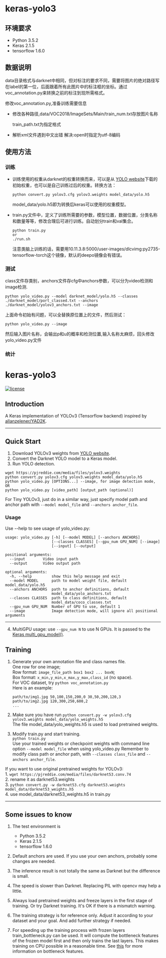 # keras-yolo3

## 环境要求

- Python 3.5.2
- Keras 2.1.5
- tensorflow 1.6.0

## 数据说明

data目录格式与darknet中相同，但对标注的要求不同，需要将图片的绝对路径写在label的第一位，后面跟着所有此图片中的标注框的坐标。通过voc_annotation.py来转换之前的标注到现所需格式。

修改voc_annotation.py,准备训练需要信息

- 修改各种路径,data/VOC2018/ImageSets/Main/train_num.txt存放图片名称

  train_path.txt为指定格式

- 解析xml文件遇到中文出错 解决:open时指定为utf-8编码

## 使用方法

### 训练

- 训练使用的权重从darknet的权重转换而来，可以是从 [YOLO website](http://pjreddie.com/darknet/yolo/)下载的初始权重，也可以是自己训练过后的权重。转换方法：

  ```
  python convert.py yolov3.cfg yolov3.weights model_data/yolo.h5
  ```

  model_data/yolo.h5即为转换后keras可以使用的权重模型。

- train.py文件中，定义了训练所需要的参数，模型位置，数据位置，分类名称和数量等等，修改合理后可进行训练。自动划分train和val集合。

  ```
  python train.py
  or
  ./run.sh
  ```

  注意类脑上训练的话，需要用10.11.3.8:5000/user-images/dlcvimg:py2735-tensorflow-torch这个镜像，默认的deepo镜像会有错误。

### 测试

class文件存类别，anchors文件存cfg中anchors参数，可以分为video检测和image检测.

```
python yolo_video.py --model darknet_model/yolo.h5 --classes ./darknet_model/port_classed.txt --anchors ./darknet_model/yolov3_anchors.txt --image
```

上面命令初始有问题，可以全替换原位置上的文件，然后测试：

```
python yolo_video.py --image
```

然后输入图片名称，会输出p和u的概率和检测位置,输入名称太麻烦，回头修改yolo_video.py文件

### 统计











# keras-yolo3

[![license](https://img.shields.io/github/license/mashape/apistatus.svg)](LICENSE)

## Introduction

A Keras implementation of YOLOv3 (Tensorflow backend) inspired by [allanzelener/YAD2K](https://github.com/allanzelener/YAD2K).

---

## Quick Start

1. Download YOLOv3 weights from [YOLO website](http://pjreddie.com/darknet/yolo/).
2. Convert the Darknet YOLO model to a Keras model.
3. Run YOLO detection.

```
wget https://pjreddie.com/media/files/yolov3.weights
python convert.py yolov3.cfg yolov3.weights model_data/yolo.h5
python yolo_video.py [OPTIONS...] --image, for image detection mode, OR
python yolo_video.py [video_path] [output_path (optional)]
```

For Tiny YOLOv3, just do in a similar way, just specify model path and anchor path with `--model model_file` and `--anchors anchor_file`.

### Usage
Use --help to see usage of yolo_video.py:
```
usage: yolo_video.py [-h] [--model MODEL] [--anchors ANCHORS]
                     [--classes CLASSES] [--gpu_num GPU_NUM] [--image]
                     [--input] [--output]

positional arguments:
  --input        Video input path
  --output       Video output path

optional arguments:
  -h, --help         show this help message and exit
  --model MODEL      path to model weight file, default model_data/yolo.h5
  --anchors ANCHORS  path to anchor definitions, default
                     model_data/yolo_anchors.txt
  --classes CLASSES  path to class definitions, default
                     model_data/coco_classes.txt
  --gpu_num GPU_NUM  Number of GPU to use, default 1
  --image            Image detection mode, will ignore all positional arguments
```
---

4. MultiGPU usage: use `--gpu_num N` to use N GPUs. It is passed to the [Keras multi_gpu_model()](https://keras.io/utils/#multi_gpu_model).

## Training

1. Generate your own annotation file and class names file.  
    One row for one image;  
    Row format: `image_file_path box1 box2 ... boxN`;  
    Box format: `x_min,y_min,x_max,y_max,class_id` (no space).  
    For VOC dataset, try `python voc_annotation.py`  
    Here is an example:
    ```
    path/to/img1.jpg 50,100,150,200,0 30,50,200,120,3
    path/to/img2.jpg 120,300,250,600,2
    ...
    ```

2. Make sure you have run `python convert.py -w yolov3.cfg yolov3.weights model_data/yolo_weights.h5`  
    The file model_data/yolo_weights.h5 is used to load pretrained weights.

3. Modify train.py and start training.  
    `python train.py`  
    Use your trained weights or checkpoint weights with command line option `--model model_file` when using yolo_video.py
    Remember to modify class path or anchor path, with `--classes class_file` and `--anchors anchor_file`.

If you want to use original pretrained weights for YOLOv3:  
​    1. `wget https://pjreddie.com/media/files/darknet53.conv.74`  
​    2. rename it as darknet53.weights  
​    3. `python convert.py -w darknet53.cfg darknet53.weights model_data/darknet53_weights.h5`  
​    4. use model_data/darknet53_weights.h5 in train.py

---

## Some issues to know

1. The test environment is
    - Python 3.5.2
    - Keras 2.1.5
    - tensorflow 1.6.0

2. Default anchors are used. If you use your own anchors, probably some changes are needed.

3. The inference result is not totally the same as Darknet but the difference is small.

4. The speed is slower than Darknet. Replacing PIL with opencv may help a little.

5. Always load pretrained weights and freeze layers in the first stage of training. Or try Darknet training. It's OK if there is a mismatch warning.

6. The training strategy is for reference only. Adjust it according to your dataset and your goal. And add further strategy if needed.

7. For speeding up the training process with frozen layers train_bottleneck.py can be used. It will compute the bottleneck features of the frozen model first and then only trains the last layers. This makes training on CPU possible in a reasonable time. See [this](https://blog.keras.io/building-powerful-image-classification-models-using-very-little-data.html) for more information on bottleneck features.
